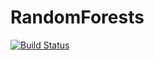 # RandomForests

[![Build Status](https://travis-ci.org/bicycle1885/RandomForests.jl.svg?branch=master)](https://travis-ci.org/bicycle1885/RandomForests.jl)
